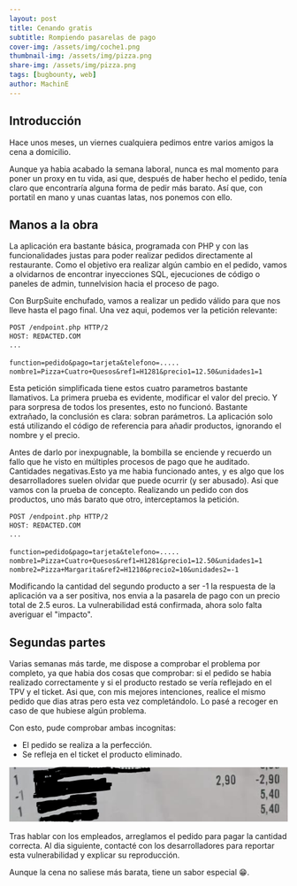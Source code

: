 ```yaml
---
layout: post
title: Cenando gratis
subtitle: Rompiendo pasarelas de pago 
cover-img: /assets/img/coche1.png
thumbnail-img: /assets/img/pizza.png
share-img: /assets/img/pizza.png
tags: [bugbounty, web]
author: MachinE
---
```

## Introducción

Hace unos meses, un viernes cualquiera pedimos entre varios amigos la cena a domicilio. 

Aunque ya habia acabado la semana laboral, nunca es mal momento para poner un proxy en tu vida, asi que, después de haber hecho el pedido, tenía claro que encontraría alguna forma de pedir más barato. Así que, con portatil en mano y unas cuantas latas, nos ponemos con ello.

## Manos a la obra

La aplicación era bastante básica, programada con PHP y con las funcionalidades justas para poder realizar pedidos directamente al restaurante. Como el objetivo era realizar algún cambio en el pedido, vamos a olvidarnos de encontrar inyecciones SQL, ejecuciones de código o paneles de admin, tunnelvision hacia el proceso de pago.

Con BurpSuite enchufado, vamos a realizar un pedido válido para que nos lleve hasta el pago final. Una vez aqui, podemos ver la petición relevante:

~~~
POST /endpoint.php HTTP/2
HOST: REDACTED.COM
...

function=pedido&pago=tarjeta&telefono=.....
nombre1=Pizza+Cuatro+Quesos&ref1=H1281&precio1=12.50&unidades1=1
~~~

Esta petición simplificada tiene estos cuatro parametros bastante llamativos. La primera prueba es evidente, modificar el valor del precio. Y para sorpresa de todos los presentes, esto no funcionó. Bastante extrañado, la conclusión es clara: sobran parámetros. La aplicación solo está utilizando el código de referencia para añadir productos, ignorando el nombre y el precio.

Antes de darlo por inexpugnable, la bombilla se enciende y recuerdo un fallo que he visto en múltiples procesos de pago que he auditado. Cantidades negativas.Esto ya me habia funcionado antes, y es algo que los desarrolladores suelen olvidar que puede ocurrir (y ser abusado). Asi que vamos con la prueba de concepto.
Realizando un pedido con dos productos, uno más barato que otro, interceptamos la petición. 

~~~
POST /endpoint.php HTTP/2
HOST: REDACTED.COM
...

function=pedido&pago=tarjeta&telefono=.....
nombre1=Pizza+Cuatro+Quesos&ref1=H1281&precio1=12.50&unidades1=1
nombre2=Pizza+Margarita&ref2=H1210&precio2=10&unidades2=-1
~~~

Modificando la cantidad del segundo producto a ser -1 la respuesta de la aplicación va a ser positiva, nos envia a la pasarela de pago con un precio total de 2.5 euros. La vulnerabilidad está confirmada, ahora solo falta averiguar el "impacto".

## Segundas partes

Varias semanas más tarde, me dispose a comprobar el problema por completo, ya que habia dos cosas que comprobar: si el pedido se habia realizado correctamente y si el producto restado se vería reflejado en el TPV y el ticket. Asi que, con mis mejores intenciones, realice el mismo pedido que dias atras pero esta vez completándolo. Lo pasé a recoger en caso de que hubiese algún problema.

Con esto, pude comprobar ambas incognitas:

- El pedido se realiza a la perfección.
- Se refleja en el ticket el producto eliminado.

![Ticket](/assets/img/ticket1.PNG)

Tras hablar con los empleados, arreglamos el pedido para pagar la cantidad correcta. Al dia siguiente, contacté con los desarrolladores para reportar esta vulnerabilidad y explicar su reproducción.

Aunque la cena no saliese más barata, tiene un sabor especial 😁.
